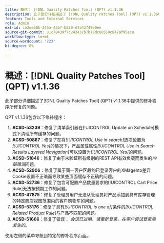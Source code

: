 ```yaml
---
title: 概述： [!DNL Quality Patches Tool] (QPT) v1.1.36
description: 此子部分详细描述了 [!DNL Quality Patches Tool] (QPT) v1.1.36中提供的修补程序所修复的问题。
feature: Tools and External Services
role: Admin
exl-id: ce2ee50b-246a-43b7-b520-d7a42749e0ee
source-git-commit: 81c78439f7c243437b7b76dc80560c847af95ace
workflow-type: tm+mt
source-wordcount: '223'
ht-degree: 0%

---
```


# 概述：[!DNL Quality Patches Tool] (QPT) v1.1.36

此子部分详细描述了[!DNL Quality Patches Tool] (QPT) v1.1.36中提供的修补程序所修复的问题。

QPT v1.1.36包含以下修补程序：

1. **ACSD-53239**：修复了清单索引器在[!UICONTROL Update on Schedule]模式下清理所有缓存的问题。
1. **ACSD-50887**：修复了在将&#x200B;*[!UICONTROL Use in search]*&#x200B;选项设置为&#x200B;*[!UICONTROL Yes]*&#x200B;的情况下，产品属性属性&#x200B;*[!UICONTROL Use in Search Results Layered Navigation]*&#x200B;可以设置为&#x200B;*[!UICONTROL Yes]*&#x200B;的问题。
1. **ACSD-51846**：修复了由于未验证所有级别的REST API有效负载而发生的&#x200B;*内部错误*&#x200B;问题。
1. **ACSD-52906**：修复了属于同一客户区段的已登录客户的XMagento差异Cookie设置不正确而导致某些页面缓存不正确的问题。
1. **ACSD-52736**：修复了包含可配置产品数量要求的[!UICONTROL Cart Price Rule]无法按预期工作的问题。
1. **ACSD-47875**：修复了管理员用户无法从管理员将产品添加到具有库存管理的特定商店视图范围内的客户购物车的问题。
1. **ACSD-53176**：修复了具有&#x200B;*[!UICONTROL is one of]*&#x200B;条件的&#x200B;*[!UICONTROL Related Product Rule]*&#x200B;与产品不匹配的问题。
1. **ACSD-51666**：修复了错误： *会话已过期，请重新登录。在客户尝试登录后发生的*。

使用左侧的菜单导航到特定的修补程序页面。
